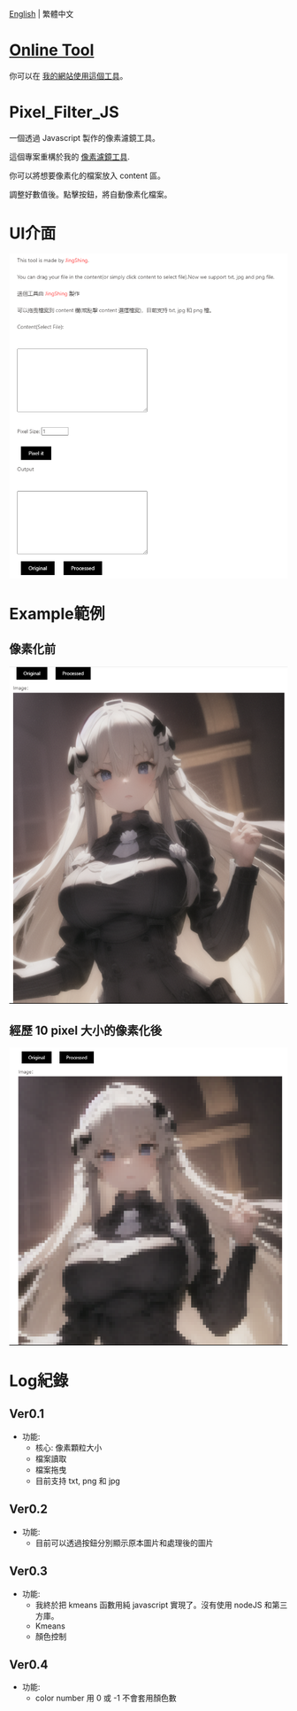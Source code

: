 [English](README.md) | 繁體中文

# [Online Tool](https://jingshing.com/pixel_filter_js/)
你可以在 [我的網站使用這個工具](https://jingshing.com/pixel_filter_js/)。

# Pixel_Filter_JS
一個透過 Javascript 製作的像素濾鏡工具。

這個專案重構於我的 [像素濾鏡工具](https://github.com/JingShing/Pixel-Art-Filter-Web).

你可以將想要像素化的檔案放入 content 區。

調整好數值後。點擊按鈕，將自動像素化檔案。

# UI介面
![UI](image/UI.png)

# Example範例
## 像素化前
![B](image/pixel_B.png)
## 經歷 10 pixel 大小的像素化後
![A](image/pixel_A_10.png)

# Log紀錄
## Ver0.1
* 功能:
  * 核心: 像素顆粒大小
  * 檔案讀取
  * 檔案拖曳
  * 目前支持 txt, png 和 jpg
## Ver0.2
* 功能:
  * 目前可以透過按鈕分別顯示原本圖片和處理後的圖片
## Ver0.3
* 功能:
  * 我終於把 kmeans 函數用純 javascript 實現了。沒有使用 nodeJS 和第三方庫。
  * Kmeans
  * 顏色控制
## Ver0.4
* 功能:
  * color number 用 0 或 -1 不會套用顏色數

